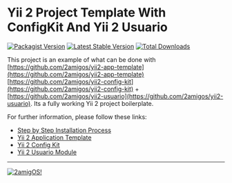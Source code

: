# Yii 2 Project Template With ConfigKit And Yii 2 Usuario

[![Packagist Version](https://img.shields.io/packagist/v/2amigos/yii2-app-usuario-template.svg?style=flat-square)](https://packagist.org/packages/2amigos/yii2-app-usuario-template)
[![Latest Stable Version](https://poser.pugx.org/2amigos/yii2-app-usuario-template/version)](https://packagist.org/packages/2amigos/yii2-app-usuario-template)
[![Total Downloads](https://poser.pugx.org/2amigos/yii2-app-usuario-template/downloads)](https://packagist.org/packages/2amigos/yii2-app-usuario-template)


This project is an example of what can be done with 
[https://github.com/2amigos/yii2-app-template](https://github.com/2amigos/yii2-app-template)
[https://github.com/2amigos/yii2-config-kit](https://github.com/2amigos/yii2-config-kit) + 
[https://github.com/2amigos/yii2-usuario](https://github.com/2amigos/yii2-usuario). Its a fully working Yii 2 project 
boilerplate.

For further information, please follow these links: 

- [Step by Step Installation Process](http://www.2amigos.us/blog/how-to-work-with-yii-2-config-kit-and-yii-2-usuario-module)
- [Yii 2 Application Template](https://github.com/2amigos/yii2-app-template)
- [Yii 2 Config Kit](https://github.com/2amigos/yii2-config-kit)
- [Yii 2 Usuario Module](https://github.com/2amigos/yii2-usuario)

---

[![2amigOS!](https://s.gravatar.com/avatar/55363394d72945ff7ed312556ec041e0?s=80)](http://www.2amigos.us) 
